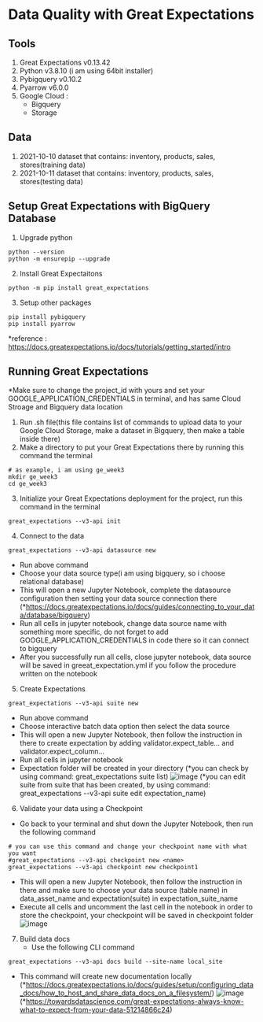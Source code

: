 # Data Quality with Great Expectations

## Tools
1) Great Expectations v0.13.42
2) Python v3.8.10 (i am using 64bit installer)
3) Pybigquery v0.10.2
4) Pyarrow v6.0.0
5) Google Cloud :
   - Bigquery
   - Storage
## Data
1) 2021-10-10 dataset that contains: inventory, products, sales, stores(training data)
2) 2021-10-11 dataset that contains: inventory, products, sales, stores(testing data)
## Setup Great Expectations with BigQuery Database
1) Upgrade python
```
python --version
python -m ensurepip --upgrade
```
2) Install Great Expectaitons
```
python -m pip install great_expectations
```
3) Setup other packages
```
pip install pybigquery
pip install pyarrow
```
*reference : https://docs.greatexpectations.io/docs/tutorials/getting_started/intro
## Running Great Expectations
*Make sure to change the project_id with yours and set your GOOGLE_APPLICATION_CREDENTIALS in terminal, and has same Cloud Stroage and Bigquery data location
1) Run .sh file(this file contains list of commands to upload data to your Google Cloud Storage, make a dataset in Bigquery, then make a table inside there)
2) Make a directory to put your Great Expectations there by running this command the terminal
  ```
  # as example, i am using ge_week3
  mkdir ge_week3
  cd ge_week3
  ```
3) Initialize your Great Expectations deployment for the project, run this command in the terminal
  ```
  great_expectations --v3-api init
  ```
4) Connect to the data  
  ```
  great_expectations --v3-api datasource new
  ```
  - Run above command
  - Choose your data source type(i am using bigquery, so i choose relational database)
  - This will open a new Jupyter Notebook, complete the datasource configuration then setting your data source connection there (*https://docs.greatexpectations.io/docs/guides/connecting_to_your_data/database/bigquery)
  - Run all cells in jupyter notebook, change data source name with something more specific, do not forget to add GOOGLE_APPLICATION_CREDENTIALS in code there so it can connect to bigquery
  - After you successfully run all cells, close jupyter notebook, data source will be saved in greeat_expectation.yml if you follow the procedure written on the notebook 
5) Create Expectations
  ```
  great_expectations --v3-api suite new
  ```
  - Run above command
  - Choose interactive batch data option then select the data source
  - This will open a new Jupyter Notebook, then follow the instruction in there to create expectation by adding validator.expect_table... and validator.expect_column...
  - Run all cells in jupyter notebook
  - Expectation folder will be created in your directory (*you can check by using command: great_expectations suite list)
  ![image](https://user-images.githubusercontent.com/38213112/142866429-e6551ac9-8133-4d76-8cca-0463d563f096.png)
  (*you can edit suite from suite that has been created, by using command: great_expectations --v3-api suite edit expectation_name)
6) Validate your data using a Checkpoint
  - Go back to your terminal and shut down the Jupyter Notebook, then run the following command
  ```
  # you can use this command and change your checkpoint name with what you want
  #great_expectations --v3-api checkpoint new <name>
  great_expectations --v3-api checkpoint new checkpoint1
  ```
  - This will open a new Jupyter Notebook, then follow the instruction in there and make sure to choose your data source (table name) in data_asset_name and expectation(suite) in expectation_suite_name
  - Execute all cells and uncomment the last cell in the notebook in order to store the checkpoint, your checkpoint will be saved in checkpoint folder
  ![image](https://user-images.githubusercontent.com/38213112/142864870-ddf73800-c722-47e4-b3f2-2b29d9eeeed3.png)
7) Build data docs
   - Use the following CLI command 
  ```
  great_expectations --v3-api docs build --site-name local_site
  ```
   - This command will create new documentation locally     (*https://docs.greatexpectations.io/docs/guides/setup/configuring_data_docs/how_to_host_and_share_data_docs_on_a_filesystem/)
   ![image](https://user-images.githubusercontent.com/38213112/142853625-df282215-7c35-4022-8f58-4314447a96a5.png)
   (*https://towardsdatascience.com/great-expectations-always-know-what-to-expect-from-your-data-51214866c24)

